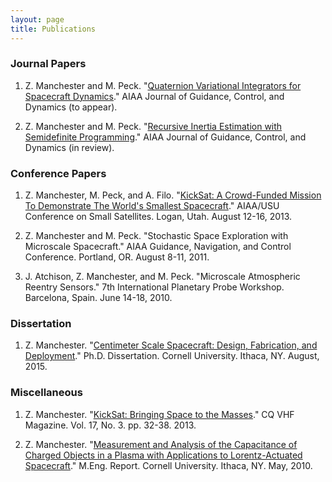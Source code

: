 ```yaml
---
layout: page
title: Publications
---
```


### Journal Papers 
1. Z. Manchester and M. Peck. "[Quaternion Variational Integrators for Spacecraft Dynamics](/docs/Variational_Integrator.pdf)." AIAA Journal of Guidance, Control, and Dynamics (to appear).

2. Z. Manchester and M. Peck. "[Recursive Inertia Estimation with Semidefinite Programming](/docs/Inertia_Estimation.pdf)." AIAA Journal of Guidance, Control, and Dynamics (in review).

### Conference Papers
1. Z. Manchester, M. Peck, and A. Filo. "[KickSat: A Crowd-Funded Mission To Demonstrate The World's Smallest Spacecraft](/docs/KickSat_SmallSat.pdf)." AIAA/USU Conference on Small Satellites. Logan, Utah. August 12-16, 2013.

2. Z. Manchester and M. Peck. "Stochastic Space Exploration with Microscale Spacecraft." AIAA Guidance, Navigation, and Control Conference. Portland, OR. August 8-11, 2011.

3. J. Atchison, Z. Manchester, and M. Peck. "Microscale Atmospheric Reentry Sensors." 7th International Planetary Probe Workshop. Barcelona, Spain. June 14-18, 2010.


### Dissertation
1. Z. Manchester. "[Centimeter Scale Spacecraft: Design, Fabrication, and Deployment](/docs/Zac_Manchester_PhD_Dissertation.pdf)." Ph.D. Dissertation. Cornell University. Ithaca, NY. August, 2015.

### Miscellaneous
1. Z. Manchester. "[KickSat: Bringing Space to the Masses](/docs/CQ_VHF_KickSat.pdf)." CQ VHF Magazine. Vol. 17, No. 3. pp. 32-38. 2013.

2. Z. Manchester. "[Measurement and Analysis of the Capacitance of Charged Objects in a Plasma with Applications to Lorentz-Actuated Spacecraft](/docs/Zac_Manchester_MEng_Report.pdf)." M.Eng. Report. Cornell University. Ithaca, NY. May, 2010.
